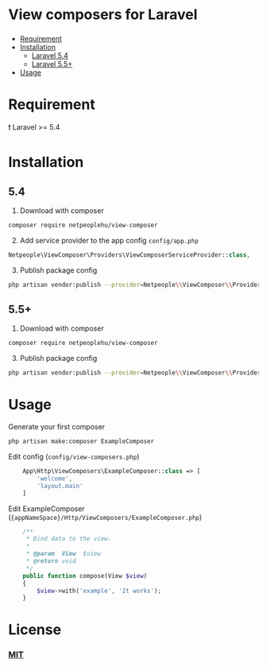 # View composers for Laravel
###

* [Requirement](#requirement)
* [Installation](#installation)
    * [Laravel 5.4](#5.4)
    * [Laravel 5.5+](#5.5+)
* [Usage](#usage)

# Requirement
❗️ Laravel >= 5.4

# Installation

## 5.4
1. Download with composer 
```bash
composer require netpeoplehu/view-composer
```
2. Add service provider to the app config `config/app.php`
```php
Netpeople\ViewComposer\Providers\ViewComposerServiceProvider::class,
```
3. Publish package config
```bash
php artisan vendor:publish --provider=Netpeople\\ViewComposer\\Providers\\ViewComposerServiceProvider
````

## 5.5+
1. Download with composer 
```bash
composer require netpeoplehu/view-composer
```
3. Publish package config
```bash
php artisan vendor:publish --provider=Netpeople\\ViewComposer\\Providers\\ViewComposerServiceProvider
````

# Usage
Generate your first composer
```bash
php artisan make:composer ExampleComposer
```

Edit config (`config/view-composers.php`)
```php
    App\Http\ViewComposers\ExampleComposer::class => [
        'welcome',
        'layout.main'
    ]
```

Edit ExampleComposer (`{appNameSpace}/Http/ViewComposers/ExampleComposer.php`)
```php
    /**
     * Bind data to the view.
     *
     * @param  View  $view
     * @return void
     */
    public function compose(View $view)
    {
        $view->with('example', 'It works');
    }
```

# License
### [MIT](https://opensource.org/licenses/MIT)
